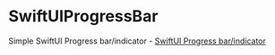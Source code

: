 # SwiftUIProgressBar
Simple SwiftUI Progress bar/indicator - [SwiftUI Progress bar/indicator](programmingwithswift.com/swiftui-progress-bar-indicator/
)
